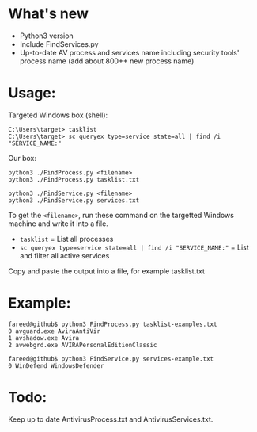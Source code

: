 # What's new
- Python3 version
- Include FindServices.py
- Up-to-date AV process and services name including security tools' process name (add about 800++ new process name)

# Usage:
Targeted Windows box (shell):
```
C:\Users\target> tasklist
C:\Users\target> sc queryex type=service state=all | find /i "SERVICE_NAME:"
```

Our box:
```
python3 ./FindProcess.py <filename>
python3 ./FindProcess.py tasklist.txt

python3 ./FindService.py <filename>
python3 ./FindService.py services.txt
```

To get the `<filename>`, run these command on the targetted Windows machine and write it into a file.
- `tasklist` = List all processes
- `sc queryex type=service state=all | find /i "SERVICE_NAME:"` = List and filter all active services

Copy and paste the output into a file, for example tasklist.txt

# Example:
```
fareed@github$ python3 FindProcess.py tasklist-examples.txt
0 avguard.exe AviraAntiVir
1 avshadow.exe Avira
2 avwebgrd.exe AVIRAPersonalEditionClassic

fareed@github$ python3 FindService.py services-example.txt
0 WinDefend WindowsDefender
```

# Todo:
Keep up to date AntivirusProcess.txt and AntivirusServices.txt.

